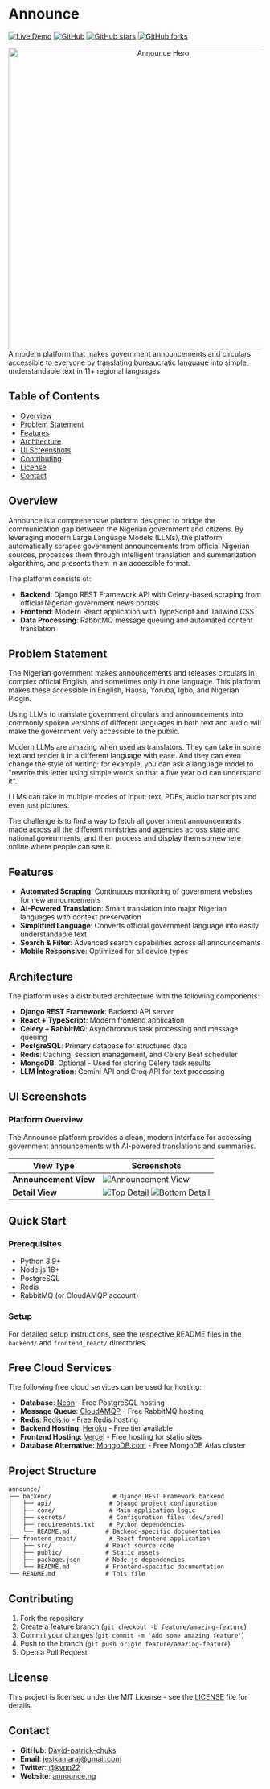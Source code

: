 # Announce



[![Live Demo](https://img.shields.io/badge/demo-announce.org.in-blue.svg)](https://announce.org.in)
[![GitHub](https://img.shields.io/github/license/David-patrick-chuks/announce)](https://github.com/David-patrick-chuks/announce/blob/main/LICENSE)
[![GitHub stars](https://img.shields.io/github/stars/David-patrick-chuks/announce?style=social)](https://github.com/David-patrick-chuks/announce/stargazers)
[![GitHub forks](https://img.shields.io/github/forks/David-patrick-chuks/announce?style=social)](https://github.com/David-patrick-chuks/announce/network/members)


<div align="center">
  <img src="asset/hero.png" alt="Announce Hero" width="600">
</div>
A modern platform that makes government announcements and circulars accessible to everyone by translating bureaucratic language into simple, understandable text in 11+ regional languages

## Table of Contents

- [Overview](#overview)
- [Problem Statement](#problem-statement)
- [Features](#features)
- [Architecture](#architecture)
- [UI Screenshots](#ui-screenshots)
- [Contributing](#contributing)
- [License](#license)
- [Contact](#contact)

## Overview

Announce is a comprehensive platform designed to bridge the communication gap between the Nigerian government and citizens. By leveraging modern Large Language Models (LLMs), the platform automatically scrapes government announcements from official Nigerian sources, processes them through intelligent translation and summarization algorithms, and presents them in an accessible format.

The platform consists of:
- **Backend**: Django REST Framework API with Celery-based scraping from official Nigerian government news portals
- **Frontend**: Modern React application with TypeScript and Tailwind CSS
- **Data Processing**: RabbitMQ message queuing and automated content translation

## Problem Statement

The Nigerian government makes announcements and releases circulars in complex official English, and sometimes only in one language. This platform makes these accessible in English, Hausa, Yoruba, Igbo, and Nigerian Pidgin.

Using LLMs to translate government circulars and announcements into commonly spoken versions of different languages in both text and audio will make the government very accessible to the public.

Modern LLMs are amazing when used as translators. They can take in some text and render it in a different language with ease. And they can even change the style of writing: for example, you can ask a language model to "rewrite this letter using simple words so that a five year old can understand it".

LLMs can take in multiple modes of input: text, PDFs, audio transcripts and even just pictures.

The challenge is to find a way to fetch all government announcements made across all the different ministries and agencies across state and national governments, and then process and display them somewhere online where people can see it.

## Features

- **Automated Scraping**: Continuous monitoring of government websites for new announcements
- **AI-Powered Translation**: Smart translation into major Nigerian languages with context preservation
- **Simplified Language**: Converts official government language into easily understandable text
- **Search & Filter**: Advanced search capabilities across all announcements
- **Mobile Responsive**: Optimized for all device types

## Architecture

The platform uses a distributed architecture with the following components:

- **Django REST Framework**: Backend API server
- **React + TypeScript**: Modern frontend application
- **Celery + RabbitMQ**: Asynchronous task processing and message queuing
- **PostgreSQL**: Primary database for structured data
- **Redis**: Caching, session management, and Celery Beat scheduler
- **MongoDB**: Optional - Used for storing Celery task results
- **LLM Integration**: Gemini API and Groq API for text processing

## UI Screenshots

### Platform Overview
The Announce platform provides a clean, modern interface for accessing government announcements with AI-powered translations and summaries.

| View Type | Screenshots |
|-----------|-------------|
| **Announcement View** | ![Announcement View](asset/filter.png) |
| **Detail View** | ![Top Detail](asset/topdetail.png) ![Bottom Detail](asset/bottomdetail.png) |

## Quick Start

### Prerequisites

- Python 3.9+
- Node.js 18+
- PostgreSQL
- Redis
- RabbitMQ (or CloudAMQP account)

### Setup

For detailed setup instructions, see the respective README files in the `backend/` and `frontend_react/` directories.

## Free Cloud Services

The following free cloud services can be used for hosting:

- **Database**: [Neon](https://neon.tech) - Free PostgreSQL hosting
- **Message Queue**: [CloudAMQP](https://cloudamqp.com) - Free RabbitMQ hosting
- **Redis**: [Redis.io](https://redis.io) - Free Redis hosting
- **Backend Hosting**: [Heroku](https://heroku.com) - Free tier available
- **Frontend Hosting**: [Vercel](https://vercel.com) - Free hosting for static sites
- **Database Alternative**: [MongoDB.com](https://mongodb.com) - Free MongoDB Atlas cluster

## Project Structure

```
announce/
├── backend/                 # Django REST Framework backend
│   ├── api/                # Django project configuration
│   ├── core/               # Main application logic
│   ├── secrets/            # Configuration files (dev/prod)
│   ├── requirements.txt    # Python dependencies
│   └── README.md          # Backend-specific documentation
├── frontend_react/         # React frontend application
│   ├── src/               # React source code
│   ├── public/            # Static assets
│   ├── package.json       # Node.js dependencies
│   └── README.md          # Frontend-specific documentation
└── README.md              # This file
```

## Contributing

1. Fork the repository
2. Create a feature branch (`git checkout -b feature/amazing-feature`)
3. Commit your changes (`git commit -m 'Add some amazing feature'`)
4. Push to the branch (`git push origin feature/amazing-feature`)
5. Open a Pull Request

## License

This project is licensed under the MIT License - see the [LICENSE](LICENSE) file for details.

## Contact

- **GitHub**: [David-patrick-chuks](https://github.com/David-patrick-chuks/announce)
- **Email**: jesikamaraj@gmail.com
- **Twitter**: [@kvnn22](https://x.com/kvnn22)
- **Website**: [announce.ng](https://announce.ng)